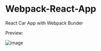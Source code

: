 # Webpack-React-App
React Car App with Webpack Bunder

Preview:

![image](https://user-images.githubusercontent.com/15225177/233065476-1ffc8993-4279-4e51-b778-825ecdbf8eb3.png)


